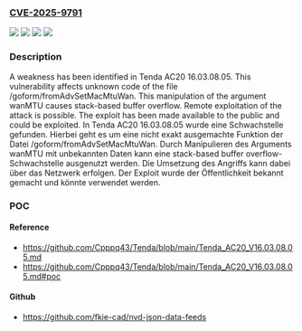 ### [CVE-2025-9791](https://cve.mitre.org/cgi-bin/cvename.cgi?name=CVE-2025-9791)
![](https://img.shields.io/static/v1?label=Product&message=AC20&color=blue)
![](https://img.shields.io/static/v1?label=Version&message=16.03.08.05%20&color=brightgreen)
![](https://img.shields.io/static/v1?label=Vulnerability&message=Memory%20Corruption&color=brightgreen)
![](https://img.shields.io/static/v1?label=Vulnerability&message=Stack-based%20Buffer%20Overflow&color=brightgreen)

### Description

A weakness has been identified in Tenda AC20 16.03.08.05. This vulnerability affects unknown code of the file /goform/fromAdvSetMacMtuWan. This manipulation of the argument wanMTU causes stack-based buffer overflow. Remote exploitation of the attack is possible. The exploit has been made available to the public and could be exploited.
In Tenda AC20 16.03.08.05 wurde eine Schwachstelle gefunden. Hierbei geht es um eine nicht exakt ausgemachte Funktion der Datei /goform/fromAdvSetMacMtuWan. Durch Manipulieren des Arguments wanMTU mit unbekannten Daten kann eine stack-based buffer overflow-Schwachstelle ausgenutzt werden. Die Umsetzung des Angriffs kann dabei über das Netzwerk erfolgen. Der Exploit wurde der Öffentlichkeit bekannt gemacht und könnte verwendet werden.

### POC

#### Reference
- https://github.com/Cpppq43/Tenda/blob/main/Tenda_AC20_V16.03.08.05.md
- https://github.com/Cpppq43/Tenda/blob/main/Tenda_AC20_V16.03.08.05.md#poc

#### Github
- https://github.com/fkie-cad/nvd-json-data-feeds

